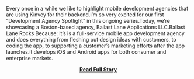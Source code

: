 <p>Every once in a while we like to highlight mobile development agencies that are using Kinvey for their backend.I’m so very excited for our first “Development Agency Spotlight” in this ongoing series.Today, we’re showcasing a Boston-based agency, Ballast Lane Applications LLC.Ballast Lane Rocks Because:
 it’s is a full-service mobile app development agency and does everything from fleshing out design ideas with customers, to coding the app, to supporting a customer’s marketing efforts after the app launches.it develops iOS and Android apps for both consumer and enterprise markets.</p>
<center><p><a href="http://kinveyposts.wordpress.com/2013/01/23/dev-shop-spotlight-ballast-lane/" style='padding:25px; font-sze:18px; font-weight: bold;'>Read Full Story</a></p></center>
